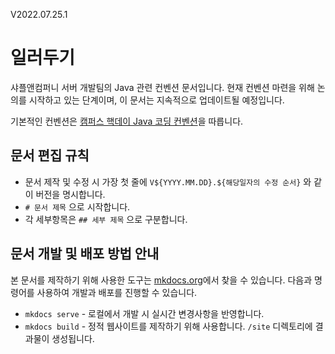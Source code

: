 V2022.07.25.1

# 일러두기

샤플앤컴퍼니 서버 개발팀의 Java 관련 컨벤션 문서입니다.
현재 컨벤션 마련을 위해 논의를 시작하고 있는 단계이며, 이 문서는 지속적으로 업데이트될 예정입니다.

기본적인 컨벤션은 [캠퍼스 핵데이 Java 코딩 컨벤션](https://naver.github.io/hackday-conventions-java)을 따릅니다.


## 문서 편집 규칙

* 문서 제작 및 수정 시 가장 첫 줄에 `V${YYYY.MM.DD}.${해당일자의 수정 순서}` 와 같이 버전을 명시합니다.
* `# 문서 제목` 으로 시작합니다.
* 각 세부항목은 `## 세부 제목` 으로 구분합니다.

## 문서 개발 및 배포 방법 안내

본 문서를 제작하기 위해 사용한 도구는 [mkdocs.org](https://www.mkdocs.org)에서 찾을 수 있습니다. 
다음과 명령어를 사용하여 개발과 배포를 진행할 수 있습니다.

* `mkdocs serve` - 로컬에서 개발 시 실시간 변경사항을 반영합니다.
* `mkdocs build` - 정적 웹사이트를 제작하기 위해 사용합니다. `/site` 디렉토리에 결과물이 생성됩니다.
